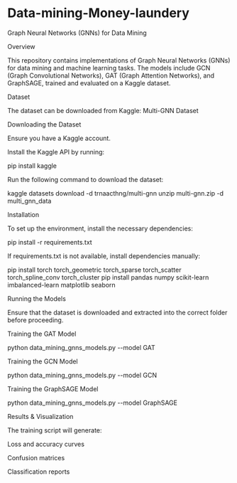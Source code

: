 # Data-mining-Money-laundery
Graph Neural Networks (GNNs) for Data Mining

Overview

This repository contains implementations of Graph Neural Networks (GNNs) for data mining and machine learning tasks. The models include GCN (Graph Convolutional Networks), GAT (Graph Attention Networks), and GraphSAGE, trained and evaluated on a Kaggle dataset.

Dataset

The dataset can be downloaded from Kaggle:
Multi-GNN Dataset

Downloading the Dataset

Ensure you have a Kaggle account.

Install the Kaggle API by running:

pip install kaggle

Run the following command to download the dataset:

kaggle datasets download -d trnaacthng/multi-gnn
unzip multi-gnn.zip -d multi_gnn_data

Installation

To set up the environment, install the necessary dependencies:

pip install -r requirements.txt

If requirements.txt is not available, install dependencies manually:

pip install torch torch_geometric torch_sparse torch_scatter torch_spline_conv torch_cluster
pip install pandas numpy scikit-learn imbalanced-learn matplotlib seaborn

Running the Models

Ensure that the dataset is downloaded and extracted into the correct folder before proceeding.

Training the GAT Model

python data_mining_gnns_models.py --model GAT

Training the GCN Model

python data_mining_gnns_models.py --model GCN

Training the GraphSAGE Model

python data_mining_gnns_models.py --model GraphSAGE

Results & Visualization

The training script will generate:

Loss and accuracy curves

Confusion matrices

Classification reports
